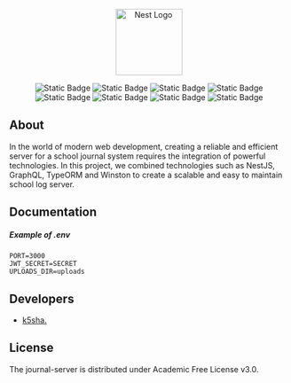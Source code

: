<p align="center">
  <a href="https://nestjs.com/" target="blank"><img src="https://nestjs.com/img/logo-small.svg" width="120" alt="Nest Logo" /></a>
</p>

<p align="center">
  <img alt="Static Badge" src="https://img.shields.io/badge/version-1.0.4--beta-blue">
  <img alt="Static Badge" src="https://img.shields.io/badge/node-v18.17.0-blueviolet">
  <img alt="Static Badge" src="https://img.shields.io/badge/npm-v9.8.1-green">
  <img alt="Static Badge" src="https://img.shields.io/badge/typescript-v5.1.3-blue">
  <img alt="Static Badge" src="https://img.shields.io/badge/nest_js-v10.0.0-red">
  <img alt="Static Badge" src="https://img.shields.io/badge/graphQL-v16.8.1-pink">
  <img alt="Static Badge" src="https://img.shields.io/badge/log-enabled-green">
  <img alt="Static Badge" src="https://img.shields.io/badge/license-Academic_Free_License_v3.0-blue">
</p>

## About

In the world of modern web development, creating a reliable and efficient server for a school journal system requires the integration of powerful technologies. In this project, we combined technologies such as NestJS, GraphQL, TypeORM and Winston to create a scalable and easy to maintain school log server.

## Documentation

##### Example of .env

```
PORT=3000
JWT_SECRET=SECRET
UPLOADS_DIR=uploads
```

## Developers

- [k5sha.](https://github.com/k5sha)

## License

The journal-server is distributed under Academic Free License v3.0.
